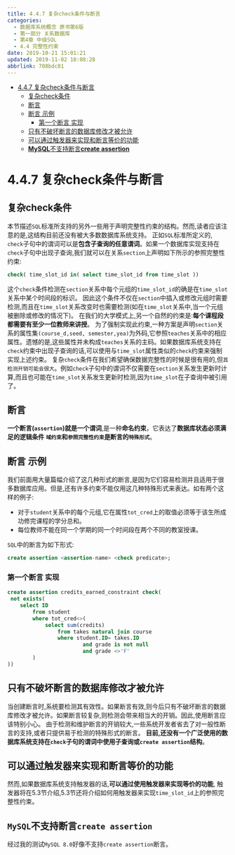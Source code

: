 ```yaml
---
title: 4.4.7 复杂check条件与断言
categories: 
  - 数据库系统概念 原书第6版
  - 第一部分 关系数据库
  - 第4章 中级SQL
  - 4.4 完整性约束
date: 2019-10-21 15:01:21
updated: 2019-11-02 10:08:28
abbrlink: 708bdc81
---
```

- [4.4.7 复杂check条件与断言](/ReadingNotes/708bdc81/#4-4-7-复杂check条件与断言)
    - [复杂check条件](/ReadingNotes/708bdc81/#复杂check条件)
    - [断言](/ReadingNotes/708bdc81/#断言)
    - [断言 示例](/ReadingNotes/708bdc81/#断言-示例)
        - [第一个断言 实现](/ReadingNotes/708bdc81/#第一个断言-实现)
    - [只有不破坏断言的数据库修改才被允许](/ReadingNotes/708bdc81/#只有不破坏断言的数据库修改才被允许)
    - [可以通过触发器来实现和断言等价的功能](/ReadingNotes/708bdc81/#可以通过触发器来实现和断言等价的功能)
    - [**MySQL**不支持断言**create assertion**](/ReadingNotes/708bdc81/#MySQL不支持断言create-assertion)

<!--more-->
<script src="https://cdn.bootcss.com/jquery/3.4.0/jquery.slim.min.js"></script>
<script>$(document).ready(function () {$(".post-body > ul:nth-child(1)").hide();});</script>

<!--end-->
<!--SSTStart-->
# 4.4.7 复杂check条件与断言 #
## 复杂check条件 ##
本节描述`SQL`标准所支持的另外一些用于声明完整性约束的结构。然而,读者应该注意的是,这结构目前还没有被大多数数据库系统支持。
正如`SQL`标准所定义的, `check`子句中的谓词可以是**包含子查询的任意谓词**。如果一个数据库实现支持在`check`子句中出现子查询,我们就可以在关系`section`上声明如下所示的参照完整性约束:
```sql
check( time_slot_id in( select time_slot_id from time_slot ))
```
这个`check`条件检测在`section`关系中每个元组的`time_slot_id`的确是在`time_slot`关系中某个时间段的标识。
因此这个条件不仅在`section`中插入或修改元组时需要检测,而且在`time_slot`关系改变时也需要检测(如在`time_slot`关系中,当一个元组被删除或修改的情况下)。
在我们的大学模式上,另一个自然的约束是:**每个课程段都需要有至少一位教师来讲授**。
为了强制实现此约束,一种方案是声明`section`关系的属性集`(course_d,seed, semester,yea)`为外码,它参照`teaches`关系中的相应属性。遗憾的是,这些属性并未构成`teaches`关系的主码。如果数据库系统支持在`check`约束中出现子查询的话,可以使用与`time_slot`属性类似的`check`约束来强制实现上述约束。
复杂`check`条件在我们希望确保数据完整性的时候是很有用的,但`其检测开销可能会很大`。例如`check`子句中的谓词不仅需要在`section`关系发生更新时计算,而且也可能在`time_slot`关系发生更新时检测,因为`time_slot`在子查询中被引用了。
## 断言 ##
**一个断言(`assertion`)就是一个谓词**,是一种**命名约束**，它表达了**数据库状态必须满足的逻辑条件**
**`域约束`和`参照完整性约束`是断言的`特殊形式`**。
## 断言 示例 ##
我们前面用大量篇幅介绍了这几种形式的断言,是因为它们容易检测并且适用于很多数据库应用。但是,还有许多约束不能仅用这几种特殊形式来表达。如有两个这样的例子:
- 对于`student`关系中的每个元组,它在属性`tot_cred`上的取值必须等于该生所成功修完课程的学分总和。
- 每位教师不能在同一个学期的同一个时间段在两个不同的教室授课。

`SQL`中的断言为如下形式:
```sql
create assertion <assertion-name> <check predicate>;
```
### 第一个断言 实现 ###
```sql
create assertion credits_earned_constraint check(
 not exists(
    select ID
        from student
        where tot_cred<>(
            select sum(credits)
                from takes natural join course
                where student.ID= takes.ID
                        and grade is not null
                        and grade <>'F'
        )
))
```
## 只有不破坏断言的数据库修改才被允许 ##
当创建断言时,系统要检测其有效性。如果断言有效,则今后只有不破坏断言的数据库修改才被允许。如果断言较复杂,则检测会带来相当大的开销。因此,使用断言应该特别小心。
由于检测和维护断言的开销较大,一些系统开发者省去了对一般性断言的支持,或者只提供易于检测的特殊形式的断言。
**目前,还没有一个广泛使用的数据库系统支持在`check`子句的谓词中使用子查询或`create assertion`结构**。
## 可以通过触发器来实现和断言等价的功能 ##
然而,如果数据库系统支持触发器的话,**可以通过使用触发器来实现等价的功能**,
触发器将在5.3节介绍,5.3节还将介绍如何用触发器来实现`time_slot_id`上的参照完整性约束。
## `MySQL`不支持断言`create assertion` ##
经过我的测试`MySQL 8.0`好像不支持`create assertion`断言。
<!--SSTStop-->

